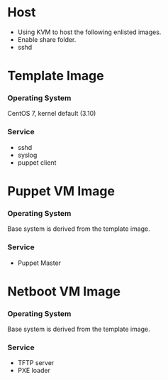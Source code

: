 # Host
* Using KVM to host the following enlisted images.
* Enable share folder.
* sshd

# Template Image
### Operating System
CentOS 7, kernel default (3.10) 

### Service
* sshd 
* syslog
* puppet client

# Puppet VM Image
### Operating System
Base system is derived from the template image.

### Service
* Puppet Master

# Netboot VM Image
### Operating System
Base system is derived from the template image.

### Service
* TFTP server
* PXE loader
